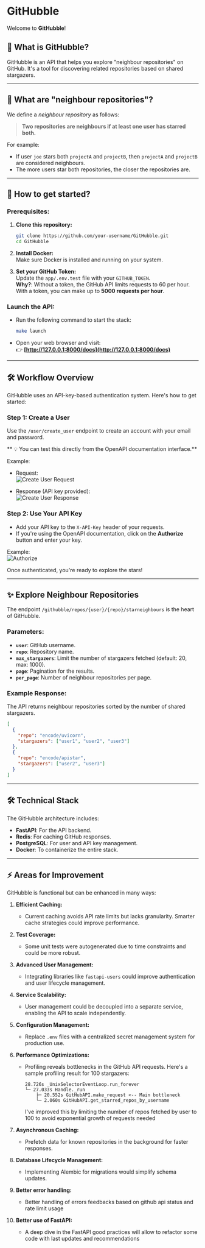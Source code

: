 
# **GitHubble**

Welcome to **GitHubble**!

## 🌟 What is GitHubble?

GitHubble is an API that helps you explore "neighbour repositories" on GitHub. It's a tool for discovering related repositories based on shared stargazers.

---

## 🧐 What are "neighbour repositories"?

We define a *neighbour repository* as follows:

> **Two repositories are neighbours if at least one user has starred both.**

For example:
- If user `joe` stars both `projectA` and `projectB`, then `projectA` and `projectB` are considered neighbours.
- The more users star both repositories, the closer the repositories are.

---

## 🚀 How to get started?

### Prerequisites:
1. **Clone this repository:**
   ```bash
   git clone https://github.com/your-username/GitHubble.git
   cd GitHubble
   ```

2. **Install Docker:**  
   Make sure Docker is installed and running on your system.

3. **Set your GitHub Token:**  
   Update the `app/.env.test` file with your `GITHUB_TOKEN`.  
   **Why?**: Without a token, the GitHub API limits requests to 60 per hour. With a token, you can make up to **5000 requests per hour**.

### Launch the API:
- Run the following command to start the stack:
   ```bash
   make launch
   ```

- Open your web browser and visit:  
  👉 **[http://127.0.0.1:8000/docs](http://127.0.0.1:8000/docs)**

---

## 🛠️ Workflow Overview

GitHubble uses an API-key-based authentication system. Here's how to get started:

### Step 1: Create a User
Use the `/user/create_user` endpoint to create an account with your email and password.  

** 💡 You can test this directly from the OpenAPI documentation interface.**

Example:
- Request:  
    ![Create User Request](assets/screen1.png)

- Response (API key provided):  
    ![Create User Response](assets/screen2.png)

### Step 2: Use Your API Key
- Add your API key to the `X-API-Key` header of your requests.
- If you're using the OpenAPI documentation, click on the **Authorize** button and enter your key.

Example:  
![Authorize](assets/screen3.png)

Once authenticated, you're ready to explore the stars!

---

## ✨ Explore Neighbour Repositories

The endpoint `/githubble/repos/{user}/{repo}/starneighbours` is the heart of GitHubble.  

### Parameters:
- **`user`**: GitHub username.
- **`repo`**: Repository name.
- **`max_stargazers`**: Limit the number of stargazers fetched (default: 20, max: 1000).
- **`page`**: Pagination for the results.
- **`per_page`**: Number of neighbour repositories per page.

### Example Response:
The API returns neighbour repositories sorted by the number of shared stargazers.

```json
[
  {
    "repo": "encode/uvicorn",
    "stargazers": ["user1", "user2", "user3"]
  },
  {
    "repo": "encode/apistar",
    "stargazers": ["user2", "user3"]
  }
]
```

---

## 🛠️ Technical Stack

The GitHubble architecture includes:
- **FastAPI**: For the API backend.
- **Redis**: For caching GitHub responses.
- **PostgreSQL**: For user and API key management.
- **Docker**: To containerize the entire stack.

---

## ⚡ Areas for Improvement

GitHubble is functional but can be enhanced in many ways:

1. **Efficient Caching:**
   - Current caching avoids API rate limits but lacks granularity. Smarter cache strategies could improve performance.

2. **Test Coverage:**
   - Some unit tests were autogenerated due to time constraints and could be more robust.

3. **Advanced User Management:**
   - Integrating libraries like `fastapi-users` could improve authentication and user lifecycle management.

4. **Service Scalability:**
   - User management could be decoupled into a separate service, enabling the API to scale independently.

5. **Configuration Management:**
   - Replace `.env` files with a centralized secret management system for production use.

6. **Performance Optimizations:**
   - Profiling reveals bottlenecks in the GitHub API requests. Here's a sample profiling result for 100 stargazers:
     ```
     28.726s _UnixSelectorEventLoop.run_forever
     └─ 27.033s Handle._run
         ├─ 20.552s GitHubAPI.make_request <-- Main bottleneck
         └─ 2.060s GitHubAPI.get_starred_repos_by_username
     ```
     I've improved this by limiting the number of repos fetched by user to 100 to avoid exponential growth of requests needed

7. **Asynchronous Caching:**
   - Prefetch data for known repositories in the background for faster responses.

8. **Database Lifecycle Management:**
   - Implementing Alembic for migrations would simplify schema updates.

9. **Better error handling:**
   - Better handling of errors feedbacks based on github api status and rate limit usage

10. **Better use of FastAPI:**
    - A deep dive in the FastAPI good practices will allow to refactor some code with last updates and recommendations

